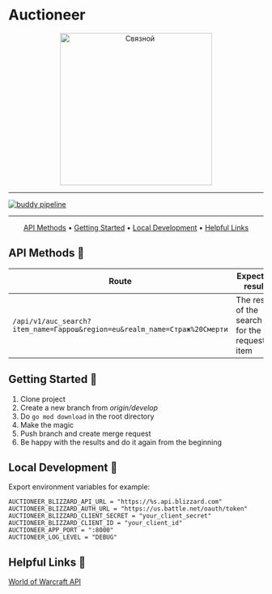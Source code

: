 # Auctioneer

<div align="center">
  <img width="300" src="https://assets.worldofwarcraft.com/static/components/Logo/Logo-wow-sitenav.596840db77b4d485a44d65e897e3de57.png" alt="Связной">
</div>

---

[![buddy pipeline](https://app.buddy.works/dog-sky/auctioneer/pipelines/pipeline/299664/badge.svg?token=84ccc34b677f07df458235c07be06800aea9d16ed9df2d1b390863e7e1e97c3d "buddy pipeline")](https://app.buddy.works/dog-sky/auctioneer/pipelines/pipeline/299664)

---

<div align="center">
  <a href="#api-methods-">API Methods</a> •
  <a href="#getting-started-">Getting Started</a> •
  <a href="#local-development-">Local Development</a> •
  <a href="#helpful-links-">Helpful Links</a>
</div>

## API Methods 🚀

Route | Expected result
------------ | -------------
`/api/v1/auc_search?item_name=Гаррош&region=eu&realm_name=Страж%20Смерти` | The result of the search for the requested item


## Getting Started 👲

1. Clone project
2. Create a new branch from _origin/develop_
3. Do `go mod download` in the root directory
4. Make the magic
5. Push branch and create merge request
6. Be happy with the results and do it again from the beginning

## Local Development 🚧
Export environment variables for example:
  ```
AUCTIONEER_BLIZZARD_API_URL = "https://%s.api.blizzard.com"
AUCTIONEER_BLIZZARD_AUTH_URL = "https://us.battle.net/oauth/token"
AUCTIONEER_BLIZZARD_CLIENT_SECRET = "your_client_secret"
AUCTIONEER_BLIZZARD_CLIENT_ID = "your_client_id"
AUCTIONEER_APP_PORT = ":8000"
AUCTIONEER_LOG_LEVEL = "DEBUG"
  ```

## Helpful Links 🤔

[World of Warcraft API](https://develop.battle.net/documentation/world-of-warcraft)
